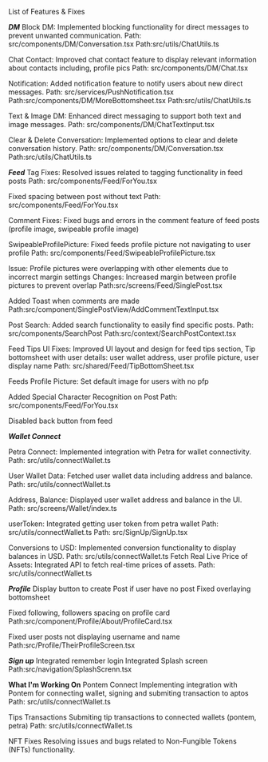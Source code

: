 List of Features & Fixes

***DM***
Block DM: Implemented blocking functionality for direct messages to prevent unwanted communication.
Path: src/components/DM/Conversation.tsx
Path:src/utils/ChatUtils.ts

Chat Contact: Improved chat contact feature to display relevant information about contacts including, profile pics
Path: src/components/DM/Chat.tsx

Notification: Added notification feature to notify users about new direct messages.
Path: src/services/PushNotification.tsx
Path:src/components/DM/MoreBottomsheet.tsx
Path:src/utils/ChatUtils.ts

Text & Image DM: Enhanced direct messaging to support both text and image messages.
Path: src/components/DM/ChatTextInput.tsx

Clear & Delete Conversation: Implemented options to clear and delete conversation history.
Path: src/components/DM/Conversation.tsx
Path:src/utils/ChatUtils.ts


***Feed***
Tag Fixes: Resolved issues related to tagging functionality in feed posts
Path: src/components/Feed/ForYou.tsx

Fixed spacing between post without text
Path: src/components/Feed/ForYou.tsx

Comment Fixes: Fixed bugs and errors in the comment feature of feed posts (profile image, swipeable profile image)

SwipeableProfilePicture: Fixed feeds profile picture not navigating to user profile
Path: src/components/Feed/SwipeableProfilePicture.tsx

Issue: Profile pictures were overlapping with other elements due to incorrect margin settings
Changes: Increased margin between profile pictures to prevent overlap
Path:src/screens/Feed/SinglePost.tsx

Added Toast when comments are made
Path:src/component/SinglePostView/AddCommentTextInput.tsx


Post Search: Added search functionality to easily find specific posts.
Path: src/components/SearchPost
Path:src/context/SearchPostContext.tsx


Feed Tips UI Fixes: Improved UI layout and design for feed tips section, Tip bottomsheet with user details: user wallet address, user profile picture, user display name
Path: src/shared/Feed/TipBottomSheet.tsx

Feeds Profile Picture: Set default image for users with no pfp


Added Special Character Recognition on Post
Path: src/components/Feed/ForYou.tsx


Disabled back button from feed





***Wallet Connect***

Petra Connect: Implemented integration with Petra for wallet connectivity.
Path: src/utils/connectWallet.ts

User Wallet Data: Fetched user wallet data including address and balance.
Path: src/utils/connectWallet.ts

Address, Balance: Displayed user wallet address and balance in the UI.
Path: src/screens/Wallet/index.ts

userToken: Integrated getting user token from petra wallet 
Path: src/utils/connectWallet.ts
Path: src/SignUp/SignUp.tsx

Conversions to USD: Implemented conversion functionality to display balances in USD.
Path: src/utils/connectWallet.ts
Fetch Real Live Price of Assets: Integrated API to fetch real-time prices of assets.
Path: src/utils/connectWallet.ts

***Profile***
Display button to create Post if user have no post 
Fixed overlaying bottomsheet

Fixed following, followers spacing on profile card
Path:src/component/Profile/About/ProfileCard.tsx

Fixed user posts not displaying username and name
Path:src/Profile/TheirProfileScreen.tsx


***Sign up***
Integrated remember login
Integrated Splash screen
Path:src/navigation/SplashScrenn.tsx



**What I'm Working On**
Pontem Connect
Implementing integration with Pontem for connecting wallet, signing and submiting transaction to aptos 
Path: src/utils/connectWallet.ts


Tips Transactions
Submiting tip transactions to connected wallets (pontem, petra) 
Path: src/utils/connectWallet.ts

NFT Fixes
Resolving issues and bugs related to Non-Fungible Tokens (NFTs) functionality.










